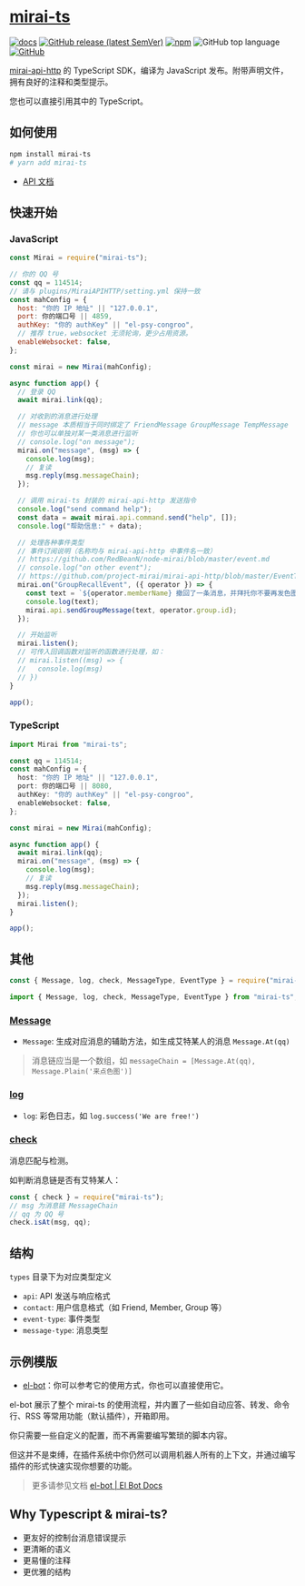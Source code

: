 # [mirai-ts](https://github.com/YunYouJun/mirai-ts)

[![docs](https://github.com/YunYouJun/mirai-ts/workflows/docs/badge.svg)](https://www.yunyoujun.cn/mirai-ts/)
[![GitHub release (latest SemVer)](https://img.shields.io/github/v/release/project-mirai/mirai-api-http?label=mirai-api-http)](https://github.com/project-mirai/mirai-api-http)
[![npm](https://img.shields.io/npm/v/mirai-ts)](https://www.npmjs.com/package/mirai-ts)
![GitHub top language](https://img.shields.io/github/languages/top/YunYouJun/mirai-ts)
[![GitHub](https://img.shields.io/github/license/YunYouJun/mirai-ts)](https://github.com/YunYouJun/mirai-ts)

[mirai-api-http](https://github.com/mamoe/mirai-api-http) 的 TypeScript SDK，编译为 JavaScript 发布。附带声明文件，拥有良好的注释和类型提示。

您也可以直接引用其中的 TypeScript。

## 如何使用

```sh
npm install mirai-ts
# yarn add mirai-ts
```

- [API 文档](https://www.yunyoujun.cn/mirai-ts/)

## 快速开始

### JavaScript

```js
const Mirai = require("mirai-ts");

// 你的 QQ 号
const qq = 114514;
// 请与 plugins/MiraiAPIHTTP/setting.yml 保持一致
const mahConfig = {
  host: "你的 IP 地址" || "127.0.0.1",
  port: 你的端口号 || 4859,
  authKey: "你的 authKey" || "el-psy-congroo",
  // 推荐 true，websocket 无须轮询，更少占用资源。
  enableWebsocket: false,
};

const mirai = new Mirai(mahConfig);

async function app() {
  // 登录 QQ
  await mirai.link(qq);

  // 对收到的消息进行处理
  // message 本质相当于同时绑定了 FriendMessage GroupMessage TempMessage
  // 你也可以单独对某一类消息进行监听
  // console.log("on message");
  mirai.on("message", (msg) => {
    console.log(msg);
    // 复读
    msg.reply(msg.messageChain);
  });

  // 调用 mirai-ts 封装的 mirai-api-http 发送指令
  console.log("send command help");
  const data = await mirai.api.command.send("help", []);
  console.log("帮助信息:" + data);

  // 处理各种事件类型
  // 事件订阅说明（名称均与 mirai-api-http 中事件名一致）
  // https://github.com/RedBeanN/node-mirai/blob/master/event.md
  // console.log("on other event");
  // https://github.com/project-mirai/mirai-api-http/blob/master/EventType.md#群消息撤回
  mirai.on("GroupRecallEvent", ({ operator }) => {
    const text = `${operator.memberName} 撤回了一条消息，并拜托你不要再发色图了。`;
    console.log(text);
    mirai.api.sendGroupMessage(text, operator.group.id);
  });

  // 开始监听
  mirai.listen();
  // 可传入回调函数对监听的函数进行处理，如：
  // mirai.listen((msg) => {
  //   console.log(msg)
  // })
}

app();
```

### TypeScript

```ts
import Mirai from "mirai-ts";

const qq = 114514;
const mahConfig = {
  host: "你的 IP 地址" || "127.0.0.1",
  port: 你的端口号 || 8080,
  authKey: "你的 authKey" || "el-psy-congroo",
  enableWebsocket: false,
};

const mirai = new Mirai(mahConfig);

async function app() {
  await mirai.link(qq);
  mirai.on("message", (msg) => {
    console.log(msg);
    // 复读
    msg.reply(msg.messageChain);
  });
  mirai.listen();
}

app();
```

## 其他

```js
const { Message, log, check, MessageType, EventType } = require("mirai-ts");
```

```ts
import { Message, log, check, MessageType, EventType } from "mirai-ts";
```

### [Message](https://www.yunyoujun.cn/mirai-ts/modules/_src_message_.html)

- `Message`: 生成对应消息的辅助方法，如生成艾特某人的消息 `Message.At(qq)`

> 消息链应当是一个数组，如 `messageChain = [Message.At(qq), Message.Plain('来点色图')]`

### [log](https://www.yunyoujun.cn/mirai-ts/modules/_src_utils_log_.html)

- `log`: 彩色日志，如 `log.success('We are free!')`

### [check](https://www.yunyoujun.cn/mirai-ts/modules/_src_utils_check_.html)

消息匹配与检测。

如判断消息链是否有艾特某人：

```js
const { check } = require("mirai-ts");
// msg 为消息链 MessageChain
// qq 为 QQ 号
check.isAt(msg, qq);
```

## 结构

`types` 目录下为对应类型定义

- `api`: API 发送与响应格式
- `contact`: 用户信息格式（如 Friend, Member, Group 等）
- `event-type`: 事件类型
- `message-type`: 消息类型

## 示例模版

- [el-bot](https://github.com/YunYouJun/el-bot/)：你可以参考它的使用方式，你也可以直接使用它。

el-bot 展示了整个 mirai-ts 的使用流程，并内置了一些如自动应答、转发、命令行、RSS 等常用功能（默认插件），开箱即用。

你只需要一些自定义的配置，而不再需要编写繁琐的脚本内容。

但这并不是束缚，在插件系统中你仍然可以调用机器人所有的上下文，并通过编写插件的形式快速实现你想要的功能。

> 更多请参见文档 [el-bot | El Bot Docs](https://docs.bot.elpsy.cn/)

## Why Typescript & mirai-ts?

- 更友好的控制台消息错误提示
- 更清晰的语义
- 更易懂的注释
- 更优雅的结构
